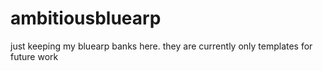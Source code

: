 # ambitiousbluearp
just keeping my bluearp banks here. they are currently only templates for future work
